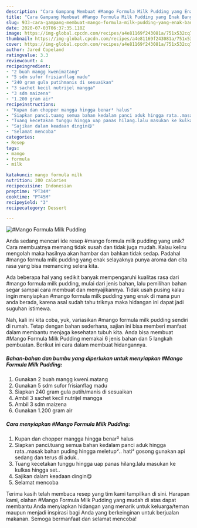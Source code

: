 ```yaml
---
description: "Cara Gampang Membuat #Mango Formula Milk Pudding yang Enak Banget"
title: "Cara Gampang Membuat #Mango Formula Milk Pudding yang Enak Banget"
slug: 933-cara-gampang-membuat-mango-formula-milk-pudding-yang-enak-banget
date: 2020-07-03T06:37:35.118Z
image: https://img-global.cpcdn.com/recipes/a4e81169f243081a/751x532cq70/mango-formula-milk-pudding-foto-resep-utama.jpg
thumbnail: https://img-global.cpcdn.com/recipes/a4e81169f243081a/751x532cq70/mango-formula-milk-pudding-foto-resep-utama.jpg
cover: https://img-global.cpcdn.com/recipes/a4e81169f243081a/751x532cq70/mango-formula-milk-pudding-foto-resep-utama.jpg
author: Jared Copeland
ratingvalue: 3.3
reviewcount: 4
recipeingredient:
- "2 buah mangg kwenimatang"
- "5 sdm sufor frisianflag madu"
- "240 gram gula putihmanis di sesuaikan"
- "3 sachet kecil nutrijel mangga"
- "3 sdm maizena"
- "1.200 gram air"
recipeinstructions:
- "Kupan dan chopper mangga hingga benar² halus"
- "Siapkan panci.tuang semua bahan kedalam panci aduk hingga rata..masak bahan puding hingga meletup².. hati² gosong gunakan api sedang dan terus di aduk.."
- "Tuang kecetakan tunggu hingga uap panas hilang.lalu masukan ke kulkas hingga set.."
- "Sajikan dalam keadaan dingin😋"
- "Selamat mencoba"
categories:
- Resep
tags:
- mango
- formula
- milk

katakunci: mango formula milk 
nutrition: 200 calories
recipecuisine: Indonesian
preptime: "PT34M"
cooktime: "PT45M"
recipeyield: "3"
recipecategory: Dessert

---
```



![#Mango Formula Milk Pudding](https://img-global.cpcdn.com/recipes/a4e81169f243081a/751x532cq70/mango-formula-milk-pudding-foto-resep-utama.jpg)

Anda sedang mencari ide resep #mango formula milk pudding yang unik? Cara membuatnya memang tidak susah dan tidak juga mudah. Kalau keliru mengolah maka hasilnya akan hambar dan bahkan tidak sedap. Padahal #mango formula milk pudding yang enak selayaknya punya aroma dan cita rasa yang bisa memancing selera kita.



Ada beberapa hal yang sedikit banyak mempengaruhi kualitas rasa dari #mango formula milk pudding, mulai dari jenis bahan, lalu pemilihan bahan segar sampai cara membuat dan menyajikannya. Tidak usah pusing kalau ingin menyiapkan #mango formula milk pudding yang enak di mana pun anda berada, karena asal sudah tahu triknya maka hidangan ini dapat jadi suguhan istimewa.


Nah, kali ini kita coba, yuk, variasikan #mango formula milk pudding sendiri di rumah. Tetap dengan bahan sederhana, sajian ini bisa memberi manfaat dalam membantu menjaga kesehatan tubuh kita. Anda bisa membuat #Mango Formula Milk Pudding memakai 6 jenis bahan dan 5 langkah pembuatan. Berikut ini cara dalam membuat hidangannya.

<!--inarticleads1-->

##### Bahan-bahan dan bumbu yang diperlukan untuk menyiapkan #Mango Formula Milk Pudding:

1. Gunakan 2 buah mangg kweni.matang
1. Gunakan 5 sdm sufor frisianflag madu
1. Siapkan 240 gram gula putih/manis di sesuaikan
1. Ambil 3 sachet kecil nutrijel mangga
1. Ambil 3 sdm maizena
1. Gunakan 1.200 gram air




<!--inarticleads2-->

##### Cara menyiapkan #Mango Formula Milk Pudding:

1. Kupan dan chopper mangga hingga benar² halus
1. Siapkan panci.tuang semua bahan kedalam panci aduk hingga rata..masak bahan puding hingga meletup².. hati² gosong gunakan api sedang dan terus di aduk..
1. Tuang kecetakan tunggu hingga uap panas hilang.lalu masukan ke kulkas hingga set..
1. Sajikan dalam keadaan dingin😋
1. Selamat mencoba




Terima kasih telah membaca resep yang tim kami tampilkan di sini. Harapan kami, olahan #Mango Formula Milk Pudding yang mudah di atas dapat membantu Anda menyiapkan hidangan yang menarik untuk keluarga/teman maupun menjadi inspirasi bagi Anda yang berkeinginan untuk berjualan makanan. Semoga bermanfaat dan selamat mencoba!
